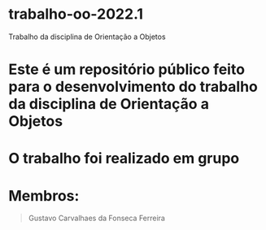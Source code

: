 # trabalho-oo-2022.1
Trabalho da disciplina de Orientação a Objetos

# Este é um repositório público feito para o desenvolvimento do trabalho da disciplina de Orientação a Objetos
# O trabalho foi realizado em grupo
# Membros:
> Gustavo Carvalhaes da Fonseca Ferreira
> 
